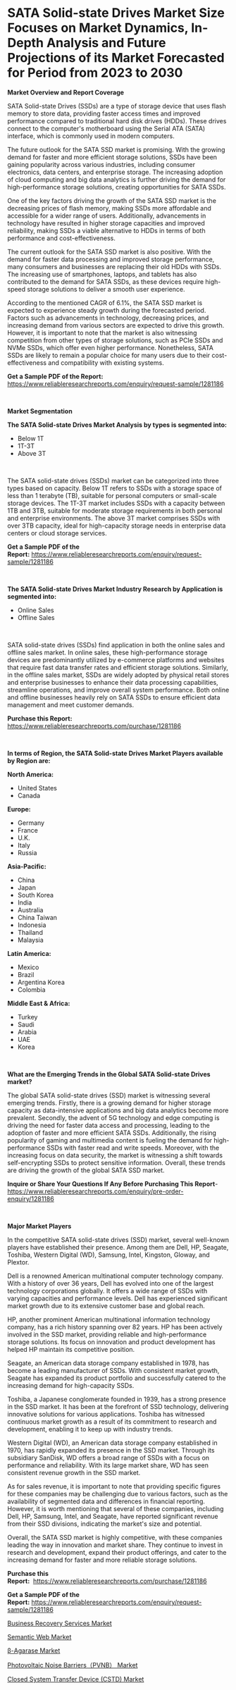 <p><h1>SATA Solid-state Drives Market Size Focuses on Market Dynamics, In-Depth Analysis and Future Projections of its Market Forecasted for Period from 2023 to 2030</h1></p><p><strong>Market Overview and Report Coverage</strong></p>
<p><p>SATA Solid-state Drives (SSDs) are a type of storage device that uses flash memory to store data, providing faster access times and improved performance compared to traditional hard disk drives (HDDs). These drives connect to the computer's motherboard using the Serial ATA (SATA) interface, which is commonly used in modern computers.</p><p>The future outlook for the SATA SSD market is promising. With the growing demand for faster and more efficient storage solutions, SSDs have been gaining popularity across various industries, including consumer electronics, data centers, and enterprise storage. The increasing adoption of cloud computing and big data analytics is further driving the demand for high-performance storage solutions, creating opportunities for SATA SSDs.</p><p>One of the key factors driving the growth of the SATA SSD market is the decreasing prices of flash memory, making SSDs more affordable and accessible for a wider range of users. Additionally, advancements in technology have resulted in higher storage capacities and improved reliability, making SSDs a viable alternative to HDDs in terms of both performance and cost-effectiveness.</p><p>The current outlook for the SATA SSD market is also positive. With the demand for faster data processing and improved storage performance, many consumers and businesses are replacing their old HDDs with SSDs. The increasing use of smartphones, laptops, and tablets has also contributed to the demand for SATA SSDs, as these devices require high-speed storage solutions to deliver a smooth user experience.</p><p>According to the mentioned CAGR of 6.1%, the SATA SSD market is expected to experience steady growth during the forecasted period. Factors such as advancements in technology, decreasing prices, and increasing demand from various sectors are expected to drive this growth. However, it is important to note that the market is also witnessing competition from other types of storage solutions, such as PCIe SSDs and NVMe SSDs, which offer even higher performance. Nonetheless, SATA SSDs are likely to remain a popular choice for many users due to their cost-effectiveness and compatibility with existing systems.</p></p>
<p><strong>Get a Sample PDF of the Report:</strong> <a href="https://www.reliableresearchreports.com/enquiry/request-sample/1281186">https://www.reliableresearchreports.com/enquiry/request-sample/1281186</a></p>
<p>&nbsp;</p>
<p><strong>Market Segmentation</strong></p>
<p><strong>The SATA Solid-state Drives Market Analysis by types is segmented into:</strong></p>
<p><ul><li>Below 1T</li><li>1T-3T</li><li>Above 3T</li></ul></p>
<p>&nbsp;</p>
<p><p>The SATA solid-state drives (SSDs) market can be categorized into three types based on capacity. Below 1T refers to SSDs with a storage space of less than 1 terabyte (TB), suitable for personal computers or small-scale storage devices. The 1T-3T market includes SSDs with a capacity between 1TB and 3TB, suitable for moderate storage requirements in both personal and enterprise environments. The above 3T market comprises SSDs with over 3TB capacity, ideal for high-capacity storage needs in enterprise data centers or cloud storage services.</p></p>
<p><strong>Get a Sample PDF of the Report:</strong>&nbsp;<a href="https://www.reliableresearchreports.com/enquiry/request-sample/1281186">https://www.reliableresearchreports.com/enquiry/request-sample/1281186</a></p>
<p>&nbsp;</p>
<p><strong>The SATA Solid-state Drives Market Industry Research by Application is segmented into:</strong></p>
<p><ul><li>Online Sales</li><li>Offline Sales</li></ul></p>
<p>&nbsp;</p>
<p><p>SATA solid-state drives (SSDs) find application in both the online sales and offline sales market. In online sales, these high-performance storage devices are predominantly utilized by e-commerce platforms and websites that require fast data transfer rates and efficient storage solutions. Similarly, in the offline sales market, SSDs are widely adopted by physical retail stores and enterprise businesses to enhance their data processing capabilities, streamline operations, and improve overall system performance. Both online and offline businesses heavily rely on SATA SSDs to ensure efficient data management and meet customer demands.</p></p>
<p><strong>Purchase this Report:</strong>&nbsp; <a href="https://www.reliableresearchreports.com/purchase/1281186">https://www.reliableresearchreports.com/purchase/1281186</a></p>
<p>&nbsp;</p>
<p><strong>In terms of Region, the SATA Solid-state Drives Market Players available by Region are:</strong></p>
<p>
    <p> <strong> North America: </strong>
        <ul>
            <li>United States</li>
            <li>Canada</li>
        </ul>
        </p> 
    <p> <strong> Europe: </strong>
        <ul>
            <li>Germany</li>
            <li>France</li>
            <li>U.K.</li>
            <li>Italy</li>
            <li>Russia</li>
        </ul>
        </p> 
    <p> <strong> Asia-Pacific: </strong>
        <ul>
            <li>China</li>
            <li>Japan</li>
            <li>South Korea</li>
            <li>India</li>
            <li>Australia</li>
            <li>China Taiwan</li>
            <li>Indonesia</li>
            <li>Thailand</li>
            <li>Malaysia</li>
        </ul>
        </p> 
    <p> <strong> Latin America: </strong>
        <ul>
            <li>Mexico</li>
            <li>Brazil</li>
            <li>Argentina Korea</li>
            <li>Colombia</li>
        </ul>
        </p> 
    <p> <strong> Middle East & Africa: </strong>
        <ul>
            <li>Turkey</li>
            <li>Saudi</li>
            <li>Arabia</li>
            <li>UAE</li>
            <li>Korea</li>
        </ul>
    </p>
    </p>
<p>&nbsp;</p>
<p><strong>What are the Emerging Trends in the Global SATA Solid-state Drives market?</strong></p>
<p><p>The global SATA solid-state drives (SSD) market is witnessing several emerging trends. Firstly, there is a growing demand for higher storage capacity as data-intensive applications and big data analytics become more prevalent. Secondly, the advent of 5G technology and edge computing is driving the need for faster data access and processing, leading to the adoption of faster and more efficient SATA SSDs. Additionally, the rising popularity of gaming and multimedia content is fueling the demand for high-performance SSDs with faster read and write speeds. Moreover, with the increasing focus on data security, the market is witnessing a shift towards self-encrypting SSDs to protect sensitive information. Overall, these trends are driving the growth of the global SATA SSD market.</p></p>
<p><strong>Inquire or Share Your Questions If Any Before Purchasing This Report</strong>- <a href="https://www.reliableresearchreports.com/enquiry/pre-order-enquiry/1281186">https://www.reliableresearchreports.com/enquiry/pre-order-enquiry/1281186</a></p>
<p>&nbsp;</p>
<p><strong>Major Market Players</strong></p>
<p><p>In the competitive SATA solid-state drives (SSD) market, several well-known players have established their presence. Among them are Dell, HP, Seagate, Toshiba, Western Digital (WD), Samsung, Intel, Kingston, Gloway, and Plextor.</p><p>Dell is a renowned American multinational computer technology company. With a history of over 36 years, Dell has evolved into one of the largest technology corporations globally. It offers a wide range of SSDs with varying capacities and performance levels. Dell has experienced significant market growth due to its extensive customer base and global reach.</p><p>HP, another prominent American multinational information technology company, has a rich history spanning over 82 years. HP has been actively involved in the SSD market, providing reliable and high-performance storage solutions. Its focus on innovation and product development has helped HP maintain its competitive position.</p><p>Seagate, an American data storage company established in 1978, has become a leading manufacturer of SSDs. With consistent market growth, Seagate has expanded its product portfolio and successfully catered to the increasing demand for high-capacity SSDs.</p><p>Toshiba, a Japanese conglomerate founded in 1939, has a strong presence in the SSD market. It has been at the forefront of SSD technology, delivering innovative solutions for various applications. Toshiba has witnessed continuous market growth as a result of its commitment to research and development, enabling it to keep up with industry trends.</p><p>Western Digital (WD), an American data storage company established in 1970, has rapidly expanded its presence in the SSD market. Through its subsidiary SanDisk, WD offers a broad range of SSDs with a focus on performance and reliability. With its large market share, WD has seen consistent revenue growth in the SSD market.</p><p>As for sales revenue, it is important to note that providing specific figures for these companies may be challenging due to various factors, such as the availability of segmented data and differences in financial reporting. However, it is worth mentioning that several of these companies, including Dell, HP, Samsung, Intel, and Seagate, have reported significant revenue from their SSD divisions, indicating the market's size and potential.</p><p>Overall, the SATA SSD market is highly competitive, with these companies leading the way in innovation and market share. They continue to invest in research and development, expand their product offerings, and cater to the increasing demand for faster and more reliable storage solutions.</p></p>
<p><strong>Purchase this Report:</strong>&nbsp;&nbsp;<a href="https://www.reliableresearchreports.com/purchase/1281186">https://www.reliableresearchreports.com/purchase/1281186</a></p>
<p></p>
<p><strong>Get a Sample PDF of the Report:</strong>&nbsp;<a href="https://www.reliableresearchreports.com/enquiry/request-sample/1281186">https://www.reliableresearchreports.com/enquiry/request-sample/1281186</a></p>
<p><p><a href="https://medium.com/@brandonramos59/business-recovery-services-market-report-reveals-the-latest-trends-and-growth-opportunities-of-this-a1953c82c771">Business Recovery Services Market</a></p><p><a href="https://medium.com/@juansmith1961/semantic-web-market-competitive-analysis-market-trends-and-forecast-to-2030-f599624c2c35">Semantic Web Market</a></p><p><a href="https://www.linkedin.com/pulse/beta-agarase-market-research-report-unlocks-analysis-financial/">β-Agarase Market</a></p><p><a href="https://www.linkedin.com/pulse/photovoltaic-noise-barrierspvnb-market-insights-players/">Photovoltaic Noise Barriers（PVNB） Market</a></p><p><a href="https://www.linkedin.com/pulse/decoding-closed-system-transfer-device-cstd-market-deep-dive/">Closed System Transfer Device (CSTD) Market</a></p></p>